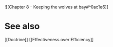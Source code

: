 ![[Chapter 8 - Keeping the wolves at bay#^0ac1e6]]

# See also
[[Doctrine]]
[[Effectiveness over Efficiency]]